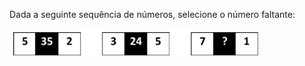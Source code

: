 Dada a seguinte sequência de números, selecione o número faltante:

<img src="https://raw.githubusercontent.com/dh-mumuki/mumuki-guia-python3-ds-br-assessment-2021-03/master/assets/logica2_1616882128549.png" alt="logica2_1616882128549.png" width="400px" height="auto">